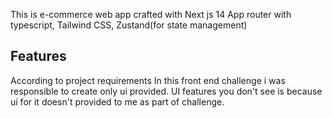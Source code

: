 This is e-commerce web app crafted with Next js 14 App router with typescript, Tailwind CSS, Zustand(for state management)

## Features

According to project requirements In this front end challenge i was responsible to create only ui provided.
UI features you don't see is because ui for it doesn't provided to me as part of challenge.